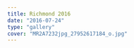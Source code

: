```yaml
---
title: Richmond 2016
date: "2016-07-24"
type: "gallery"
cover: "MR2A7232jpg_27952617184_o.jpg"
---
```

